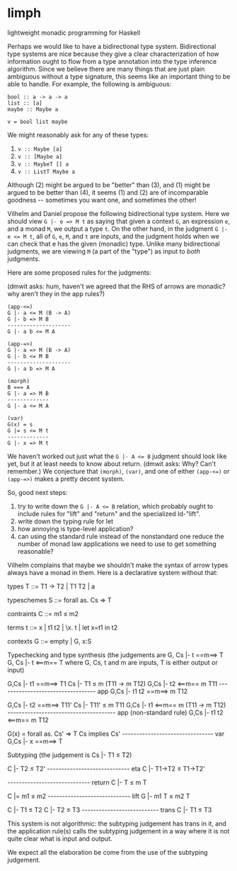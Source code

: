 limph
=====

lightweight monadic programming for Haskell

Perhaps we would like to have a bidirectional type system. Bidirectional type
systems are nice because they give a clear characterization of how information
ought to flow from a type annotation into the type inference algorithm. Since
we believe there are many things that are just plain ambiguous without a type
signature, this seems like an important thing to be able to handle. For
example, the following is ambiguous:

    bool :: a -> a -> a
    list :: [a]
    maybe :: Maybe a

    v = bool list maybe

We might reasonably ask for any of these types:

1. `v :: Maybe [a]`
2. `v :: [Maybe a]`
3. `v :: MaybeT [] a`
4. `v :: ListT Maybe a`

Although (2) might be argued to be "better" than (3), and (1) might be argued
to be better than (4), it seems (1) and (2) are of incomparable goodness --
sometimes you want one, and sometimes the other!

Vilhelm and Daniel propose the following bidirectional type system. Here we
should view `G |- e => M t` as saying that given a context `G`, an expression
`e`, and a monad `M`, we output a type `t`. On the other hand, in the judgment
`G |- e <= M t`, all of `G`, `e`, `M`, and `t` are inputs, and the judgment
holds when we can check that e has the given (monadic) type. Unlike many
bidirectional judgments, we are viewing `M` (a part of the "type") as input to
*both* judgments.

Here are some proposed rules for the judgments:

(dmwit asks: hum, haven't we agreed that the RHS of arrows are monadic? why
aren't they in the app rules?)

    (app-<=)
    G |- a <= M (B -> A)
    G |- b => M B
    --------------------
    G |- a b <= M A

    (app-=>)
    G |- a => M (B -> A)
    G |- b <= M B
    --------------------
    G |- a b => M A

    (morph)
    B === A
    G |- a => M B
    -------------
    G |- a <= M A

    (var)
    G(x) = s
    G |= s <= M t
    -------------
    G |- x => M t

We haven't worked out just what the `G |- A <= B` judgment should look like
yet, but it at least needs to know about return. (dmwit asks: Why? Can't
remember.) We conjecture that `(morph)`, `(var)`, and one of either `(app-<=)`
or `(app-=>)` makes a pretty decent system.

So, good next steps:
1. try to write down the `G |- A <= B` relation, which probably ought to
   include rules for "lift" and "return" and the specialized Id-"lift".
2. write down the typing rule for let
3. how annoying is type-level application?
4. can using the standard rule instead of the nonstandard one reduce the number
   of monad law applications we need to use to get something reasonable?

Vilhelm complains that maybe we shouldn't make the syntax of arrow
types always have a monad in them. Here is a declarative system
without that:

types
T ::= T1 -> T2
    | T1 T2
    | a

typeschemes
S ::= forall as. Cs => T

contraints
C ::=  m1 ≤ m2

terms
t ::= x
    | t1 t2
    | \x. t
    | let x=t1 in t2

contexts
G ::= empty
    | G, x:S


Typechecking and type synthesis
(the judgements are
   G, Cs |- t ==m==> T
   G, Cs |- t <==m== T
  where G, Cs, t and m are inputs, T is either output or input)

G,Cs |- t1 ==m==> T1
Cs |- T1 ≤ m (T11 -> m T12)
G,Cs |- t2 <==m== m T11
---------------------------------- app
G,Cs |- t1 t2 ==m==> m T12


G,Cs |- t2 ==m==> T11'
Cs |- T11' ≤ m T11
G,Cs |- t1 <==m== m (T11 -> m T12)
-------------------------------------- app (non-standard rule)
G,Cs |- t1 t2 <==m== m T12

G(x) = forall as. Cs' => T
Cs implies Cs'
-------------------------------- var
G,Cs |- x ==m==> T


Subtyping (the judgement is Cs |- T1 ≤ T2)

C |- T2 ≤ T2'
----------------------------- eta
C |- T1->T2 ≤ T1->T2'

----------------------------- return
C |- T ≤ m T

C |= m1 ≤ m2
----------------------------- lift
G |- m1 T ≤ m2 T


C |- T1 ≤ T2
C |- T2 ≤ T3
--------------------------- trans
C |- T1 ≤ T3


This system is not algorithmic: the subtyping judgement has trans in it,
and the application rule(s) calls the subtyping judgement in a way
where it is not quite clear what is input and output.

We expect all the elaboration be come from the use of the subtyping judgement.
